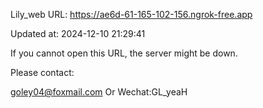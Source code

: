 Lily_web URL: https://ae6d-61-165-102-156.ngrok-free.app

Updated at: 2024-12-10 21:29:41

If you cannot open this URL, the server might be down.

Please contact: 

goley04@foxmail.com Or Wechat:GL_yeaH